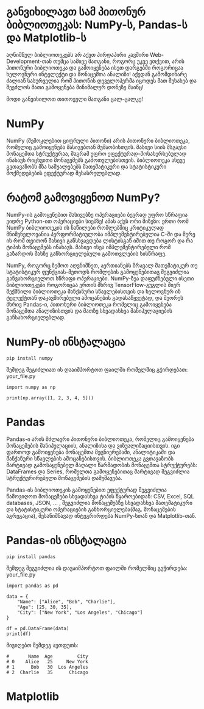 # **განვიხილავთ სამ პითონურ ბიბლიოთეკას: NumPy-ს, Pandas-ს და Matplotlib-ს**
აღნიშნულ ბიბლიოთეკებს არ აქვთ პირდაპირი კავშირი Web-Development-თან თუმცა სამივე მათგანი, როგორც უკვე ვთქვით, არის პითონური ბიბლიოთეკა და გამოიყენება ისეთ დარგებში როგორიცაა ხელოვნური ინტელექტი და მონაცემთა ანალიზი! აქედან გამომდინარე ძალიან სასურველია რომ პითონის დეველოპერმა იცოდეს მათ შესახებ და შეეძლოს მათი გამოყენება მინიმალურ დონეზე მაინც!

მოდი განვიხილოთ თითოეული მათგანი ცალ-ცალკე!

# **NumPy**
NumPy (შემოკლებით ციფრული პითონი) არის პითონური ბიბლიოთეკა, რომელიც გამოიყენება მასივებთან მუშაობისთვის. მასივი სიის მსგავსი მონაცემთა სტრუქტურაა, მაგრამ უფრო ეფექტურად-მოსახერხებულად ინახავს რიცხვითი მონაცემებს გამოთვლებისთვის. ბიბლიოთეკა ასევე გვთავაზობს მზა საშუალებებს მათემატიკური და სტატისტიკური მოქმედებების ეფექტურად შესასრულებლად.

# **რატომ გამოვიყენოთ NumPy?**
NumPy-ის გამოყენებით მასივებზე ოპერაციები ბევრად უფრო სწრაფია ვიდრე Python-ით ოპერაციები სიებზე! ამას აქვს ორი მიზეზი: ერთი რომ NumPy ბიბლიოთეკის ის ნაწილები რომლებშიც კრიტიკულად მნიშვნელოვანია პერფორმატიულობა იმპლემენტირებულია C-ში და მერე ის რომ თვითონ მასივი განსხვავდება ლისტისგან იმით თუ როგორ და რა ტიპის მონაცემებს ინახავს. მასივი ისეა იმპლემენტირებული რომ გაზარდოს მასზე განხორციელებული გამოთვლების სისწრაფე.

NumPy, როგორც ზემოთ აღვნიშნეთ, აერთიანებს მრავალ მათემატიკურ თუ სტატისტიკურ ფუნქციას-მეთოდს რომლების გამოყენებითაც შეგვიძლია განვახორციელოთ სწრაფი ოპერაციები. NumPy-ზეა დაფუძნებული ისეთი ბიბლიოთეკები როგორიცაა ერთის მხრივ TensorFlow-გუგლის მიერ შექმნილი ბიბლიოთეკა მანქანური სწავლებისთვის და ხელოვნურ ინ ტელექტთან დაკავშირებული ამოცანების გადასაწყვეტად, და მეორეს მხრივ Pandas-ი, პითონური ბიბლიოთეკა რომელიც გამოიყენება მონაცემთა ანალიზისთვის და მათზე სხვადასხვა მანიპულაციების განსახორციელებლად. 

# **NumPy-ის ინსტალაცია**
```
pip install numpy
```
შემდეგ შეგიძლიათ ის დააიმპორტოთ ფაილში რომელშიც გჭირდებათ:
your_file.py
```
import numpy as np

print(np.array([1, 2, 3, 4, 5]))
```

# **Pandas**
Pandas-ი არის მძლავრი პითონური ბიბლიოთეკა, რომელიც გამოიყენება მონაცემების მანიპულაციის, ანალიზისა და ვიზუალიზაციისთვის. იგი ფართოდ გამოიყენება მონაცემთა მეცნიერებაში, ანალიტიკაში და მანქანური სწავლების ამოცანებისთვის. ბიბლიოთეკა გვთავაზობს მარტივად გამოსაყენებელ მაღალი წარმადობის მონაცემთა სტრუქტურებს: DataFrames და Series, რომელთა გამოყენებითაც მარტივად შეგვიძლია სტრუქტურირებული მონაცემების დამუშავება.

Pandas-ის ბიბლიოთეკის გამოყენებით ეფექტურად შეგვიძლია წამოვიღოთ მონაცემები სხვადასხვა ტიპის წყაროებიდან: CSV, Excel, SQL databases, JSON, ...  ,
შეგვიძლია მონაცემებზე სხვადასხვა მათემატიკური და სტატისტიკური ოპერაციების განხორციელება(მაგ. მონაცემების აგრეგაცია),
შესანიშნავად ინტეგრირდება NumPy-სთან და Matplotlib-თან.

# **Pandas-ის ინსტალაცია**
```
pip install pandas
```

შემდეგ შეგვიძლია ის დავაიმპორტოთ ფაილში რომელშიც გვჭირდება:
your_file.py
```
import pandas as pd

data = {
    "Name": ["Alice", "Bob", "Charlie"],
    "Age": [25, 30, 35],
    "City": ["New York", "Los Angeles", "Chicago"]
}

df = pd.DataFrame(data)
print(df)
```
მივიღებთ შემდეგ აუთფუთს:
```
#       Name  Age         City
# 0    Alice   25     New York
# 1      Bob   30  Los Angeles
# 2  Charlie   35      Chicago
```

# **Matplotlib**







